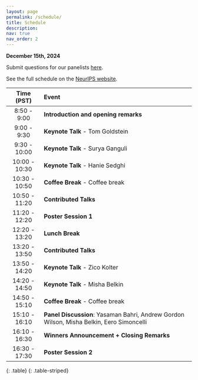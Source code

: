 ```yaml
---
layout: page
permalink: /schedule/
title: Schedule
description:
nav: true
nav_order: 2
---
```

**December 15th, 2024**

Submit questions for our panelists <a href="https://forms.gle/Caxz8EuCzp7mX9Y77">here</a>.

See the full schedule on the <a href="https://neurips.cc/virtual/2024/workshop/84741">NeurIPS website</a>.


| **Time (PST)** | **Event** |
| :------:   | :------- |
| 8:50 - 9:00 | **Introduction and opening remarks** |
| 9:00 - 9:30 | **Keynote Talk** - Tom Goldstein |
| 9:30 - 10:00 | **Keynote Talk** - Surya Ganguli |
| 10:00 - 10:30 | **Keynote Talk** - Hanie Sedghi |
| 10:30 - 10:50 | **Coffee Break** - Coffee break |
| 10:50 - 11:20 | **Contributed Talks** |
| 11:20 - 12:20 | **Poster Session 1** |
| 12:20 - 13:20 | **Lunch Break** |
| 13:20 - 13:50 | **Contributed Talks** |
| 13:50 - 14:20 | **Keynote Talk** - Zico Kolter |
| 14:20 - 14:50 | **Keynote Talk** - Misha Belkin |
| 14:50 - 15:10 | **Coffee Break** - Coffee break |
| 15:10 - 16:10 | **Panel Discussion**: Yasaman Bahri, Andrew Gordon Wilson, Misha Belkin, Eero Simoncelli |
| 16:10 - 16:30 | **Winners Announcement + Closing Remarks** |
| 16:30 - 17:30 | **Poster Session 2** |
{: .table}
{: .table-striped}

<br>
